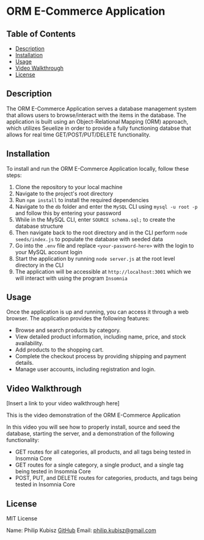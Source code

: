 # ORM E-Commerce Application

## Table of Contents
- [Description](#description)
- [Installation](#installation)
- [Usage](#usage)
- [Video Walkthrough](#video-walkthrough)
- [License](#license)

## Description
The ORM E-Commerce Application serves a database management system that allows users to browse/interact with the items in the database. The application is built using an Object-Relational Mapping (ORM) approach, which utilizes Seuelize in order to provide a fully functioning databse that allows for real time GET/POST/PUT/DELETE functionality.

## Installation
To install and run the ORM E-Commerce Application locally, follow these steps:

1. Clone the repository to your local machine
2. Navigate to the project's root directory
3. Run `npm install` to install the required dependencies
4. Navigate to the `db` folder and enter the `MySQL` CLI using `mysql -u root -p` and follow this by entering your password
5. While in the MySQL CLI, enter `SOURCE schema.sql;` to create the database structure
6. Then navigate back to the root directory and in the CLI perform `node seeds/index.js` to populate the database with seeded data
7. Go into the `.env` file and replace `<your-password-here>` with the login to your MySQL account login
8. Start the application by running `node server.js` at the root level directory in the CLI
9. The application will be accessible at `http://localhost:3001` which we will interact with using the program `Insomnia`

## Usage
Once the application is up and running, you can access it through a web browser. The application provides the following features:

- Browse and search products by category.
- View detailed product information, including name, price, and stock availability.
- Add products to the shopping cart.
- Complete the checkout process by providing shipping and payment details.
- Manage user accounts, including registration and login.

## Video Walkthrough
[Insert a link to your video walkthrough here]

This is the video demonstration of the ORM E-Commerce Application

In this video you will see how to properly install, source and seed the database, starting the server, and a demonstration of the following functionality:

- GET routes for all categories, all products, and all tags being tested in Insomnia Core
- GET routes for a single category, a single product, and a single tag being tested in Insomnia Core
- POST, PUT, and DELETE routes for categories, products, and tags being tested in Insomnia Core

## License
MIT License

Name: Philip Kubisz
[GitHub](https://github.com/PhilKubz?tab=repositories)
Email: philip.kubisz@gmail.com
